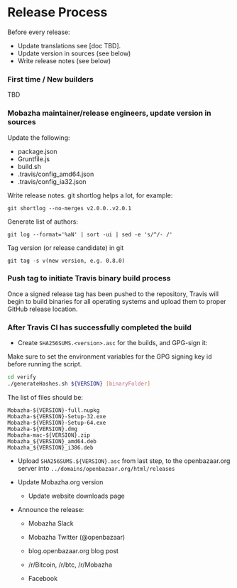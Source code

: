 Release Process
====================

Before every release:

* Update translations see [doc TBD].
* Update version in sources (see below)
* Write release notes (see below)

### First time / New builders

TBD

### Mobazha maintainer/release engineers, update version in sources

Update the following:

* package.json
* Gruntfile.js
* build.sh
* .travis/config_amd64.json
* .travis/config_ia32.json

Write release notes. git shortlog helps a lot, for example:

    git shortlog --no-merges v2.0.0..v2.0.1

Generate list of authors:

    git log --format='%aN' | sort -ui | sed -e 's/^/- /'

Tag version (or release candidate) in git

    git tag -s v(new version, e.g. 0.8.0)

### Push tag to initiate Travis binary build process

Once a signed release tag has been pushed to the repository, Travis will begin to build binaries for all operating systems
and upload them to proper GitHub release location.

### After Travis CI has successfully completed the build

- Create `SHA256SUMS.<version>.asc` for the builds, and GPG-sign it:

Make sure to set the environment variables for the GPG signing key id before running the script.

```bash
cd verify
./generateHashes.sh ${VERSION} [binaryFolder]
```

The list of files should be:
```
Mobazha-${VERSION}-full.nupkg
Mobazha-${VERSION}-Setup-32.exe
Mobazha-${VERSION}-Setup-64.exe
Mobazha-${VERSION}.dmg
Mobazha-mac-${VERSION}.zip
Mobazha_${VERSION}_amd64.deb
Mobazha_${VERSION}_i386.deb
```

- Upload `SHA256SUMS.${VERSION}.asc` from last step, to the openbazaar.org server
  into `../domains/openbazaar.org/html/releases`

- Update Mobazha.org version

  - Update website downloads page

- Announce the release:

  - Mobazha Slack

  - Mobazha Twitter (@openbazaar)

  - blog.openbazaar.org blog post

  - /r/Bitcoin, /r/btc, /r/Mobazha

  - Facebook
